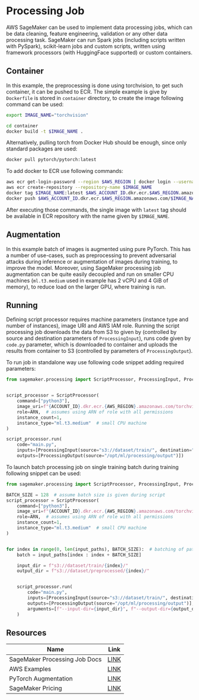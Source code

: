 # Processing Job

AWS SageMaker can be used to implement data processing jobs, which can be data cleaning, feature engineering, validation
or any other data processing task. SageMaker can run Spark jobs (including scripts written with PySpark), scikit-learn
jobs and custom scripts, written using framework processors (with HuggingFace supported) or custom containers.

## Container

In this example, the preprocessing is done using torchvision, to get such container, it can be pushed to ECR. The
simple example is give by `Dockerfile` is stored in `container` directory, to create the image following command
can be used:

```bash
export IMAGE_NAME="torchvision"

cd container
docker build -t $IMAGE_NAME .
```

Alternatively, pulling torch from Docker Hub should be enough, since only standard packages are used:

```bash
docker pull pytorch/pytorch:latest
```

To add docker to ECR use following commands:

```bash
aws ecr get-login-password --region $AWS_REGION | docker login --username AWS --password-stdin $AWS_ACCOUNT_ID.dkr.ecr.$AWS_REGION.amazonaws.com  # assume AWS variables are exported
aws ecr create-repository --repository-name $IMAGE_NAME
docker tag $IMAGE_NAME:latest $AWS_ACCOUNT_ID.dkr.ecr.$AWS_REGION.amazonaws.com/$IMAGE_NAME:latest
docker push $AWS_ACCOUNT_ID.dkr.ecr.$AWS_REGION.amazonaws.com/$IMAGE_NAME:latest
```

After executing those commands, the single image with `latest` tag should be available in ECR repository with the name
given by `$IMAGE_NAME`.

## Augmentation

In this example batch of images is augmented using pure PyTorch. This has a number of use-cases, such as preprocessing
to prevent adversarial attacks during inference or augmentation of images during training, to improve the model.
Moreover, using SageMaker processing job augmentation can be quite easily decoupled and run on smaller CPU machines
(`ml.t3.medium` used in example has 2 vCPU and 4 GiB of memory), to reduce load on the larger GPU, where training is run.

## Running

Defining script processor requires machine parameters (instance type and number of instances), image URI and AWS IAM
role. Running the script processing job downloads the data from S3 to given by (controlled by source and destination
parameters of `ProcessingInput`), runs code given by `code.py` parameter, which is downloaded to container and uploads
the results from container to S3 (controlled by parameters of `ProcessingOutput`).

To run job in standalone way use following code snippet adding required parameters:

```python
from sagemaker.processing import ScriptProcessor, ProcessingInput, ProcessingOutput


script_processor = ScriptProcessor(
    command=["python3"],
    image_uri=f"{ACCOUNT_ID}.dkr.ecr.{AWS_REGION}.amazonaws.com/torchvision:latest",
    role=ARN,  # assumes using ARN of role with all permissions
    instance_count=1,
    instance_type="ml.t3.medium"  # small CPU machine
)

script_processor.run(
    code="main.py",
    inputs=[ProcessingInput(source="s3://dataset/train/", destination="/opt/ml/processing/input")],
    outputs=[ProcessingOutput(source="/opt/ml/processing/output")])
```

To launch batch processing job on single training batch during training following snippet can be used:

```python
from sagemaker.processing import ScriptProcessor, ProcessingInput, ProcessingOutput

BATCH_SIZE = 128  # assume batch size is given during script
script_processor = ScriptProcessor(
    command=["python3"],
    image_uri=f"{ACCOUNT_ID}.dkr.ecr.{AWS_REGION}.amazonaws.com/torchvision:latest",
    role=ARN,  # assumes using ARN of role with all permissions
    instance_count=1,
    instance_type="ml.t3.medium"  # small CPU machine
)


for index in range(0, len(input_paths), BATCH_SIZE):  # batching of paths to input images
    batch = input_paths[index : index + BATCH_SIZE]

    input_dir = f"s3://dataset/train/{index}/"
    output_dir = f"s3://dataset/preprocessed/{index}/"


    script_processor.run(
        code="main.py",
        inputs=[ProcessingInput(source="s3://dataset/train/", destination="/opt/ml/processing/input")],
        outputs=[ProcessingOutput(source="/opt/ml/processing/output")],
        arguments=[f"--input-dir={input_dir}", f"--output-dir={output_dir}"]  # needs to handle arguments in script
    )
```

## Resources

| Name                          | Link                                                                                                                                      |
|-------------------------------|-------------------------------------------------------------------------------------------------------------------------------------------|
| SageMaker Processing Job Docs | [LINK](https://docs.aws.amazon.com/sagemaker/latest/dg/processing-job.html)                                                               |
| AWS Examples                  | [LINK](https://github.com/aws/amazon-sagemaker-examples/tree/main/sagemaker_processing/scikit_learn_data_processing_and_model_evaluation) |
| PyTorch Augmentation          | [LINK](https://pytorch.org/vision/stable/transforms.html)                                                                                 |
| SageMaker Pricing             | [LINK](https://aws.amazon.com/sagemaker/pricing/)                                                                                         |
